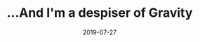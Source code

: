 ---
image_path: /images/artwork/drawing/desipiser_of_gravity.png
title: ...And I'm a despiser of Gravity
date: 2019-07-27
---